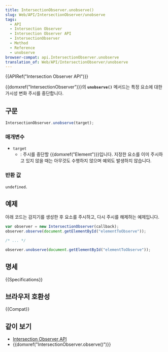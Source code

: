 ```yaml
---
title: IntersectionObserver.unobserve()
slug: Web/API/IntersectionObserver/unobserve
tags:
  - API
  - Intersection Observer
  - Intersection Observer API
  - IntersectionObserver
  - Method
  - Reference
  - unobserve
browser-compat: api.IntersectionObserver.unobserve
translation_of: Web/API/IntersectionObserver/unobserve
---
```

{{APIRef("Intersection Observer API")}}

{{domxref("IntersectionObserver")}}의 **`unobserve()`** 메서드는 특정 요소에 대한 가시성 변화 주시를 중단합니다.

## 구문

```js
IntersectionObserver.unobserve(target);
```

### 매개변수

- `target`
  - : 주시를 중단할 {{domxref("Element")}}입니다. 지정한 요소를 이미 주시하고 있지 않을 때는 아무것도 수행하지 않으며 예외도 발생하지 않습니다.

### 반환 값

`undefined`.

## 예제

아래 코드는 감지기를 생성한 후 요소를 주시하고, 다시 주시를 해제하는 예제입니다.

```js
var observer = new IntersectionObserver(callback);
observer.observe(document.getElementById("elementToObserve"));

/* ... */

observer.unobserve(document.getElementById("elementToObserve"));
```

## 명세

{{Specifications}}

## 브라우저 호환성

{{Compat}}

## 같이 보기

- [Intersection Observer API](/ko/docs/Web/API/Intersection_Observer_API)
- {{domxref("IntersectionObserver.observe()")}}
